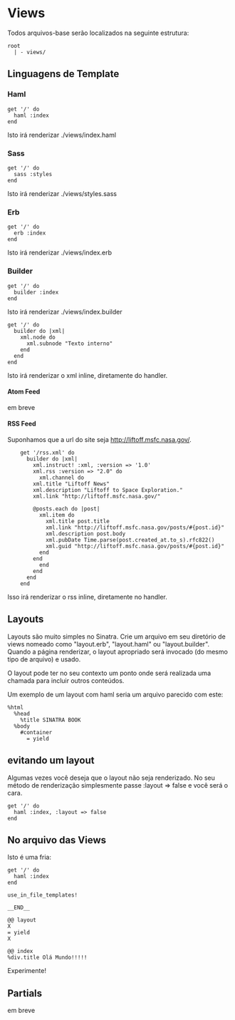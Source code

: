 Views
=====
Todos arquivos-base serão localizados na seguinte estrutura:

	root
	  | - views/

Linguagens de Template
------------------

### Haml
	get '/' do
	  haml :index
	end

Isto irá renderizar  ./views/index.haml

### Sass
	get '/' do
	  sass :styles
	end

Isto irá renderizar ./views/styles.sass

### Erb
	get '/' do
	  erb :index
	end

Isto irá renderizar ./views/index.erb

### Builder
	get '/' do
	  builder :index
	end

Isto irá renderizar ./views/index.builder

	get '/' do
	  builder do |xml|
        xml.node do
          xml.subnode "Texto interno"
        end
      end
	end

Isto irá renderizar o xml inline, diretamente do handler.

#### Atom Feed
em breve

#### RSS Feed
Suponhamos que a url do site seja http://liftoff.msfc.nasa.gov/.


		get '/rss.xml' do
		  builder do |xml|
		    xml.instruct! :xml, :version => '1.0'
		    xml.rss :version => "2.0" do
		      xml.channel do
			xml.title "Liftoff News"
			xml.description "Liftoff to Space Exploration."
			xml.link "http://liftoff.msfc.nasa.gov/"

			@posts.each do |post|
			  xml.item do
			    xml.title post.title
			    xml.link "http://liftoff.msfc.nasa.gov/posts/#{post.id}"
			    xml.description post.body
			    xml.pubDate Time.parse(post.created_at.to_s).rfc822()
			    xml.guid "http://liftoff.msfc.nasa.gov/posts/#{post.id}"
			  end
			end
		      end
		    end
		  end
		end

Isso irá renderizar o rss inline, diretamente no handler.



Layouts
-------
Layouts são muito simples no Sinatra. Crie um arquivo em seu diretório de views nomeado como "layout.erb", "layout.haml" ou "layout.builder".  Quando a página renderizar, o layout apropriado será invocado (do mesmo tipo de arquivo) e usado.


O layout pode ter no seu contexto um ponto onde será realizada uma chamada para incluir outros conteúdos.

Um exemplo de um layout com haml seria um arquivo parecido com este:

    %html
      %head
        %title SINATRA BOOK
      %body
        #container
          = yield

evitando um layout
-----------------
Algumas vezes você deseja que o layout não seja renderizado. No seu método de renderização simplesmente passe :layout => false e você será o cara.

    get '/' do
      haml :index, :layout => false
    end

No arquivo das Views
-------------
Isto é uma fria:

	get '/' do
	  haml :index
	end

	use_in_file_templates!

	__END__

	@@ layout
	X
	= yield
	X

	@@ index
	%div.title Olá Mundo!!!!!

Experimente!

Partials
--------
em breve
